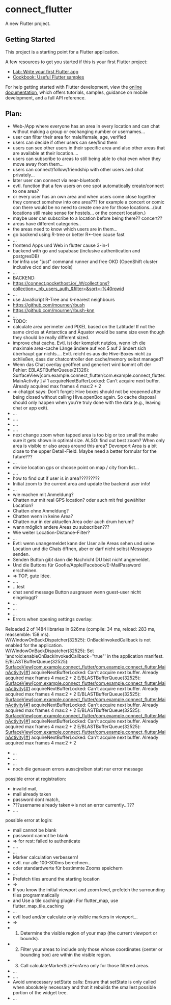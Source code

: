 # connect_flutter

A new Flutter project.

## Getting Started

This project is a starting point for a Flutter application.

A few resources to get you started if this is your first Flutter project:

- [Lab: Write your first Flutter app](https://docs.flutter.dev/get-started/codelab)
- [Cookbook: Useful Flutter samples](https://docs.flutter.dev/cookbook)

For help getting started with Flutter development, view the
[online documentation](https://docs.flutter.dev/), which offers tutorials,
samples, guidance on mobile development, and a full API reference.


## Plan:
- Web-/App where everyone has an area in every location and can chat without making a group or exchanging number or usernames...
- user can filter their area for male/female, age, verified
- users can decide if other users can see/find them
- users can see other users in their specific area and also other areas that are available at their location....
- users can subscribe to areas to still being able to chat even when they move away from them...
- users can connect/follow/friendship with other users and chat privately...
- later user can connect via near-bluetooth
- evtl. function that a few users on one spot automatically create/connect to one area? 
- or every user has an own area and when users come close together they connect somehow into one area??? for example a concert or comic con there would be no need to create one are for those locations...(but locations still make sense for hostels... or the concert location.)
- maybe user can subscribe to a location before being there?? concert??
- areas have different categories..
- the areas need to know which users are in them...
- go backend using R-tree or better R*-tree cause fast
- ...
- frontend Apps und Web in flutter cause 3-in-1
- backend with go and supabase (inclusive authentication and postgresDB)
- for infra use "just" command runner and free OKD (OpenShift cluster inclusive cicd and dev tools)
- ...
- BACKEND:
- https://connect.pockethost.io/_/#/collections?collection=_pb_users_auth_&filter=&sort=-%40rowid
- ...
- use JavaScript R-Tree and k-nearest neighbours
- https://github.com/mourner/rbush
- https://github.com/mourner/rbush-knn
- ...
- TODO:
- calculate area perimeter and PIXEL based on the Latitude! If not the same circles at Antarctica and Äquator would be same size even though they should be really different sized.
- improve chat cache. Evtl. ist der komplett nutzlos, wenn ich die maximale area-cache Länge ändere auf von 5 auf 2 ändert sich überhaupt gar nichts.... Evtl. reicht es aus die Hive-Boxes nicht zu schließen, dass der chatcontroller den cache/memory selbst managed?
- Wenn das Chat overlay geöffnet und generiert wird kommt oft der Fehler: EBLASTBufferQueue(21326): SurfaceView[com.example.connect_flutter/com.example.connect_flutter. MainActivity ] # 1 acquireNextBufferLocked: Can't acquire next buffer. Already acquired max frames 4 max:2 + 2
- => chatgpt says: Don’t forget: Hive boxes should not be reopened after being closed without calling Hive.openBox again. So cache disposal should only happen when you’re truly done with the data (e.g., leaving chat or app exit).
- ...
- ....
- ....
- ....
- next change zoom when tapped area is too big or too small the make sure it gets shown in optimal size. ALSO: find out best zoom? When only area is visible or also areas around this area? Devonport Area is a bit close to the upper Detail-Field. Maybe need a better formular for the future???
- ...
- device location gps or choose point on map / city from list...
- ....
- how to find out if user is in area?????????
- Initial zoom to the current area and update the backend user info!
- ...
- wie machen mit Anmeldung? 
- Chatten nur mit real GPS location? oder auch mit frei gewählter Location?
- Chatten ohne Anmeldung? 
- Chatten wenn in keine Area?
- Chatten nur in der aktuellen Area oder auch drum herum?
- wann möglich andere Areas zu subscriben???
- Wie weiter Location-Distance-Filter?
- ...
- Evtl: wenn unangemeldet kann der User alle Areas sehen und seine Location und die Chats öffnen, aber er darf nicht selbst Messages senden. 
- Senden Button gibt dann die Nachricht DU bist nicht angemeldet. 
- Und die Buttons für Goofle/Apple/Facebook/E-MailPassword erscheinen.
- => TOP, gute Idee.
- ....
- ...test
- chat send message Button ausgrauen wenn guest-user nicht eingeloggt?
- ...
- ...
- ...
- Errors when opening settings overlay:

Reloaded 2 of 1484 libraries in 626ms (compile: 
34 ms, reload: 283 ms, reassemble: 158 ms).     
W/WindowOnBackDispatcher(32525): OnBackInvokedCallback is not enabled for the application.      
W/WindowOnBackDispatcher(32525): Set 'android:enableOnBackInvokedCallback="true"' in the application manifest.
E/BLASTBufferQueue(32525): [SurfaceView[com.example.connect_flutter/com.example.connect_flutter.MainActivity]#1](f:1,a:4) acquireNextBufferLocked: Can't acquire next buffer. Already acquired max frames 4 max:2 + 2
E/BLASTBufferQueue(32525): [SurfaceView[com.example.connect_flutter/com.example.connect_flutter.MainActivity]#1](f:1,a:4) acquireNextBufferLocked: Can't acquire next buffer. Already acquired max frames 4 max:2 + 2
E/BLASTBufferQueue(32525): [SurfaceView[com.example.connect_flutter/com.example.connect_flutter.MainActivity]#1](f:1,a:4) acquireNextBufferLocked: Can't acquire next buffer. Already acquired max frames 4 max:2 + 2
E/BLASTBufferQueue(32525): [SurfaceView[com.example.connect_flutter/com.example.connect_flutter.MainActivity]#1](f:1,a:4) acquireNextBufferLocked: Can't acquire next buffer. Already acquired max frames 4 max:2 + 2
E/BLASTBufferQueue(32525): [SurfaceView[com.example.connect_flutter/com.example.connect_flutter.MainActivity]#1](f:1,a:4) acquireNextBufferLocked: Can't acquire next buffer. Already acquired max frames 4 max:2 + 2

- ...
- ...
- ...
- noch die genauen errors ausscjreiben statt nur error message


possible error at registration:
- invalid mail, 
- mail already taken
- password dont match, 
- ???username already taken=>is not an error currently...???
- ....

possible error at login:
- mail cannot be blank
- password cannot be blank
- => for rest: failed to authenticate
- ....
- ...
- Marker calculation verbessern!
- evtl. nur alle 100-300ms berechnen...
- oder standardwerte für bestimmte Zooms speichern
- ...
- Prefetch tiles around the starting location
- =>
- If you know the initial viewport and zoom level, prefetch the surrounding tiles programmatically 
- and Use a tile caching plugin: For flutter_map, use flutter_map_tile_caching  
- ...
- evtl load and/or calculate only visible markers in viewport...
- =>
- 1. Determine the visible region of your map (the current viewport or bounds).
- 2. Filter your areas to include only those whose coordinates (center or bounding box) are within the visible region.
- 3. Call calculateMarkerSizeForArea only for those filtered areas.
- ...
- ....
- Avoid unnecessary setState calls: Ensure that setState is only called when absolutely necessary and that it rebuilds the smallest possible portion of the widget tree.
- ...


